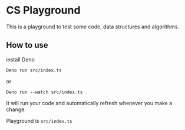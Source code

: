 # CS Playground

This is a playground to test some code, data structures and algorithms.

## How to use

install Deno

```
Deno run src/index.ts
```

or

```
Deno run --watch src/index.ts
```

It will run your code and automatically refresh whenever you make a change.

Playground is `src/index.ts`
